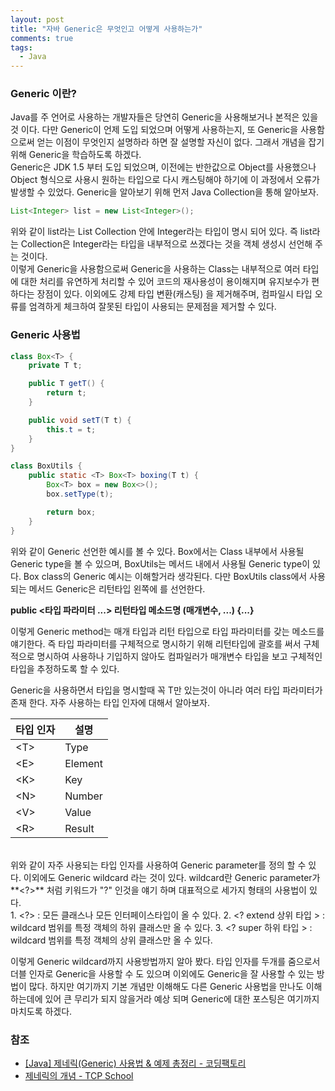 ```yaml
---
layout: post
title: "자바 Generic은 무엇인고 어떻게 사용하는가"
comments: true
tags: 
  - Java
---
```


### Generic 이란?

Java를 주 언어로 사용하는 개발자들은 당연히 Generic을 사용해보거나 본적은 있을 것 이다. 다만 Generic이 언제 도입 되었으며 어떻게 사용하는지, 또 Generic을 사용함으로써 얻는 이점이 무엇인지 설명하라 하면 잘 설명할 자신이 없다. 그래서 개념을 잡기 위해 Generic을 학습하도록 하겠다.   
Generic은 JDK 1.5 부터 도입 되었으며, 이전에는 반한값으로 Object를 사용했으나 Object 형식으로 사용시 원하는 타입으로 다시 캐스팅해야 하기에 이 과정에서 오류가 발생할 수 있었다. Generic을 알아보기 위해 먼저 Java Collection을 통해 알아보자.

~~~ java
List<Integer> list = new List<Integer>();
~~~    

위와 같이 list라는 List Collection 안에 Integer라는 타입이 명시 되어 있다. 즉 list라는 Collection은 Integer라는 타입을 내부적으로 쓰겠다는 것을 객체 생성시 선언해 주는 것이다.    
이렇게 Generic을 사용함으로써 Generic을 사용하는 Class는 내부적으로 여러 타입에 대한 처리를 유연하게 처리할 수 있어 코드의 재사용성이 용이해지며 유지보수가 편하다는 장점이 있다. 이외에도 강제 타입 변환(캐스팅) 을 제거해주며, 컴파일시 타입 오류를 엄격하게 체크하여 잘못된 타입이 사용되는 문제점을 제거할 수 있다.    


### Generic 사용법

~~~ java
class Box<T> {
    private T t;

    public T getT() {
        return t;
    }

    public void setT(T t) {
        this.t = t;
    }
}

class BoxUtils {
    public static <T> Box<T> boxing(T t) {
        Box<T> box = new Box<>();
        box.setType(t);

        return box;
    }
}
~~~

위와 같이 Generic 선언한 예시를 볼 수 있다. Box에서는 Class 내부에서 사용될 Generic type을 볼 수 있으며, BoxUtils는 메서드 내에서 사용될 Generic type이 있다. Box class의 Generic 예시는 이해할거라 생각된다. 다만 BoxUtils class에서 사용되는 메서드 Generic은 리턴타입 왼쪽에 <T>를 선언한다. 

**public <타입 파라미터 ...> 리턴타입 메소드명 (매개변수, ...) {...}**

이렇게 Generic method는 매개 타입과 리턴 타입으로 타입 파라미터를 갖는 메소드를 얘기한다. 즉 타입 파라미터를 구체적으로 명시하기 위해 리턴타입에 <T> 괄호를 써서 구체적으로 명시하여 사용하나 기입하지 않아도 컴파일러가 매개변수 타입을 보고 구체적인 타입을 추정하도록 할 수 있다.    

Generic을 사용하면서 타입을 명시할때 꼭 T만 있는것이 아니라 여러 타입 파라미터가 존재 한다. 자주 사용하는 타입 인자에 대해서 알아보자.    
<table class="table">
  <thead>
    <tr>
      <th>타입 인자</th>
      <th>설명</th>
    </tr>
  </thead>
  <tbody>
    <tr>
      <td>&lt;T&gt;</td>
      <td>Type</td>
    </tr>
    <tr>
      <td>&lt;E&gt;</td>
      <td>Element</td>
    </tr>
    <tr>
      <td>&lt;K&gt;</td>
      <td>Key</td>
    </tr>
    <tr>
      <td>&lt;N&gt;</td>
      <td>Number</td>
    </tr>
    <tr>
      <td>&lt;V&gt;</td>
      <td>Value</td>
    </tr>
    <tr>
      <td>&lt;R&gt;</td>
      <td>Result</td>
    </tr>
  </tbody>
</table>
<br>
위와 같이 자주 사용되는 타입 인자를 사용하여 Generic parameter를 정의 할 수 있다. 이외에도 Generic wildcard 라는 것이 있다. wildcard란 Generic parameter가 **&lt;?&gt;** 처럼 키워드가 "?" 인것을 얘기 하며 대표적으로 세가지 형태의 사용법이 있다.    
<br>
1. &lt;?&gt; : 모든 클래스나 모든 인터페이스타입이 올 수 있다.    
2. &lt;? extend 상위 타입 &gt; : wildcard 범위를 특정 객체의 하위 클래스만 올 수 있다.    
3. &lt;? super 하위 타입 &gt; : wildcard 범위를 특정 객체의 상위 클래스만 올 수 있다.    

이렇게 Generic wildcard까지 사용방법까지 알아 봤다. 타입 인자를 두개를 줌으로서 더블 인자로 Generic을 사용할 수 도 있으며 이외에도 Generic을 잘 사용할 수 있는 방법이 많다. 하지만 여기까지 기본 개념만 이해해도 다른 Generic 사용법을 만나도 이해하는데에 있어 큰 무리가 되지 않을거라 예상 되며 Generic에 대한 포스팅은 여기까지 마치도록 하겠다.    

### 참조
- [[Java] 제네릭(Generic) 사용법 & 예제 총정리 - 코딩팩토리](https://coding-factory.tistory.com/573)
- [제네릭의 개념 - TCP School ](http://www.tcpschool.com/java/java_generic_concept)
